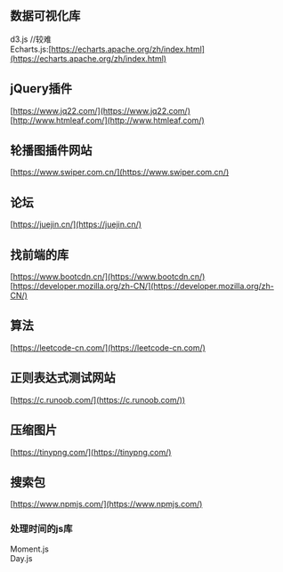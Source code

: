 <a name="84dFa"></a>
## 数据可视化库
d3.js  //较难<br />Echarts.js:[https://echarts.apache.org/zh/index.html](https://echarts.apache.org/zh/index.html)
<a name="4pxjT"></a>
## jQuery插件
[https://www.jq22.com/](https://www.jq22.com/)<br />[http://www.htmleaf.com/](http://www.htmleaf.com/)
<a name="4ZXoq"></a>
## 轮播图插件网站
[https://www.swiper.com.cn/](https://www.swiper.com.cn/)
<a name="4HguW"></a>
## 论坛
[https://juejin.cn/](https://juejin.cn/)
<a name="LnU2A"></a>
## 找前端的库
[https://www.bootcdn.cn/](https://www.bootcdn.cn/)<br />[https://developer.mozilla.org/zh-CN/](https://developer.mozilla.org/zh-CN/)
<a name="HyTJt"></a>
## 算法
[https://leetcode-cn.com/](https://leetcode-cn.com/)
<a name="7RGHC"></a>
## 正则表达式测试网站
[https://c.runoob.com/](https://c.runoob.com/))
<a name="z9H0p"></a>
## 压缩图片
[https://tinypng.com/](https://tinypng.com/)
<a name="jAm6Y"></a>
## 搜索包
[https://www.npmjs.com/](https://www.npmjs.com/)
<a name="hCMBz"></a>
### 处理时间的js库
Moment.js<br />Day.js<br />
<br />
<br />
<br />
<br />
<br />
<br />
<br />
<br />
<br />
<br />
<br />
<br />
<br />

